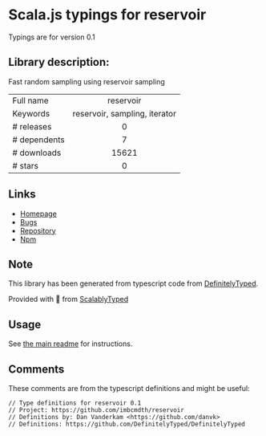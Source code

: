 
# Scala.js typings for reservoir

Typings are for version 0.1

## Library description:
Fast random sampling using reservoir sampling

|                    |                 |
| ------------------ | :-------------: |
| Full name          | reservoir |
| Keywords           | reservoir, sampling, iterator |
| # releases         | 0 |
| # dependents       | 7 |
| # downloads        | 15621 |
| # stars            | 0 |

## Links
- [Homepage](https://github.com/imbcmdth/reservoir#readme)
- [Bugs](https://github.com/imbcmdth/reservoir/issues)
- [Repository](https://github.com/imbcmdth/reservoir)
- [Npm](https://www.npmjs.com/package/reservoir)
    


## Note
This library has been generated from typescript code from [DefinitelyTyped](https://definitelytyped.org).

Provided with :purple_heart: from [ScalablyTyped](https://github.com/oyvindberg/ScalablyTyped)

## Usage
See [the main readme](../../readme.md) for instructions.

## Comments

These comments are from the typescript definitions and might be useful:
```
// Type definitions for reservoir 0.1
// Project: https://github.com/imbcmdth/reservoir
// Definitions by: Dan Vanderkam <https://github.com/danvk>
// Definitions: https://github.com/DefinitelyTyped/DefinitelyTyped

```

